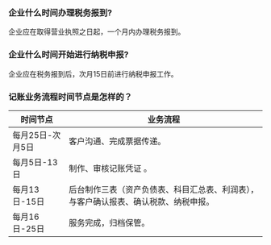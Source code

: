 ### 企业什么时间办理税务报到?

企业应在取得营业执照之日起，一个月内办理税务报到。

### 企业什么时间开始进行纳税申报?

企业应在税务报到后，次月15日前进行纳税申报工作。

### 记账业务流程时间节点是怎样的？

| 时间节点               | 业务流程                                                     |
| ---------------------- | ------------------------------------------------------------ |
| 每月25日-次月5日 | 客户沟通、完成票据传递。                                       |
| 每月5日-13日      | 制作、审核记账凭证 。                                          |
| 每月13日-15日     | 后台制作三表（资产负债表、科目汇总表、利润表），与客户确认报表、确认税款、纳税申报。 |
| 每月16日-25日     | 服务完成，归档保管。                                          |



